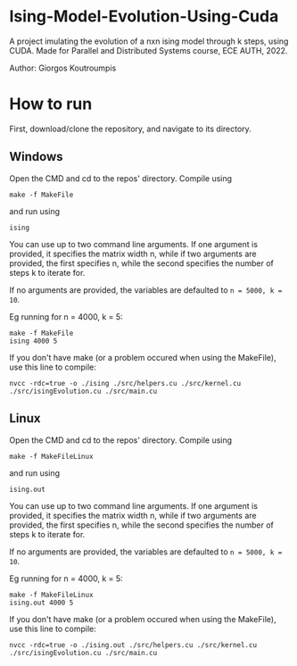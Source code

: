 # Ising-Model-Evolution-Using-Cuda
A project imulating the evolution of a nxn ising model through k steps, using CUDA.
Made for Parallel and Distributed Systems course, ECE AUTH, 2022.

Author: Giorgos Koutroumpis

# How to run
First, download/clone the repository, and navigate to its directory.
## Windows 
Open the CMD and cd to the repos' directory.
Compile using
```
make -f MakeFile
```
and run using
```
ising
```
You can use up to two command line arguments. 
If one argument is provided, it specifies the matrix width n,
while if two arguments are provided, the first specifies n, 
while the second specifies the number of steps k to iterate for.

If no arguments are provided, the variables are defaulted to
`n = 5000, k = 10`.

Eg running for n = 4000, k = 5:
```
make -f MakeFile
ising 4000 5
```

If you don't have make (or a problem occured when using the MakeFile), use this line to compile:
```
nvcc -rdc=true -o ./ising ./src/helpers.cu ./src/kernel.cu ./src/isingEvolution.cu ./src/main.cu
```

## Linux 
Open the CMD and cd to the repos' directory.
Compile using
```
make -f MakeFileLinux
```
and run using
```
ising.out
```
You can use up to two command line arguments. 
If one argument is provided, it specifies the matrix width n,
while if two arguments are provided, the first specifies n, 
while the second specifies the number of steps k to iterate for.

If no arguments are provided, the variables are defaulted to
`n = 5000, k = 10`.

Eg running for n = 4000, k = 5:
```
make -f MakeFileLinux
ising.out 4000 5
```

If you don't have make (or a problem occured when using the MakeFile), use this line to compile:
```
nvcc -rdc=true -o ./ising.out ./src/helpers.cu ./src/kernel.cu ./src/isingEvolution.cu ./src/main.cu
```
